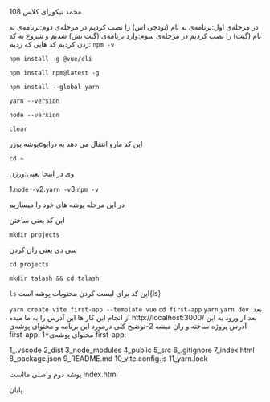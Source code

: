 محمد نیکورای کلاس 108

در مرحله‌ی اول:برنامه‌ی به نام (نودجی اس) را نصب کردیم
در مرحله‌ی دوم:برنامه‌ی به نام (گیت) را نصب کردیم
در مرحله‌ی سوم:وارد برنامه‌ی (گیت بش) شدیم و شروع به کد زدن کردیم
کد هایی که زدیم:
```npm -v```

```npm install -g @vue/cli```

```npm install npm@latest -g```

```npm install --global yarn```

```yarn --version```

```node --version```

```clear```

 پوشه یوزرcاین کد مارو انتقال می دهد به درایو 

```cd ~```

وی در اینجا یعنی:ورژن

1.```node -v```2.```yarn -v```3.```npm -v```

در این مرحله پوشه های خود را میسازیم 

این کد یعنی ساختن

```mkdir projects```

سی دی یعنی ران کردن

```cd projects```

```mkdir talash && cd talash```

```ls```
این کد برای لیست کردن محتویات پوشه است{ls}

```yarn create vite first-app --template vue```
```cd first-app``` 
```yarn``` 
```yarn dev```
:بعد از انجام این کار ها این آدرس را به ما میده
http://localhost:3000/
بعد از ورود به این آدرس پروژه ساخته و ران میشه
2-توضیح کلی درمورد این برنامه و محتوای پوشه‌ی first-app: 
1*محتوای پوشه‌ی first-app:

1_.vscode
2_dist
3_node_modules
4_public
5_src
6_.gitignore
7_index.html
8_package.json
9_README.md
10_vite.config.js
11_yarn.lock

پوشه دوم واصلی مااست index.html 

پایان.
